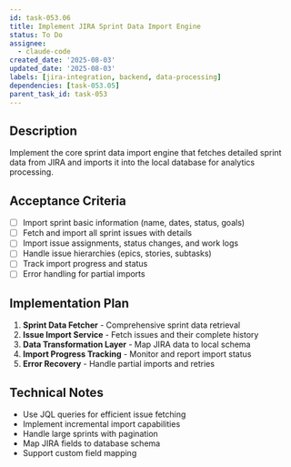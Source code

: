 ```yaml
---
id: task-053.06
title: Implement JIRA Sprint Data Import Engine
status: To Do
assignee:
  - claude-code
created_date: '2025-08-03'
updated_date: '2025-08-03'
labels: [jira-integration, backend, data-processing]
dependencies: [task-053.05]
parent_task_id: task-053
---
```


## Description

Implement the core sprint data import engine that fetches detailed sprint data from JIRA and imports it into the local database for analytics processing.

## Acceptance Criteria

- [ ] Import sprint basic information (name, dates, status, goals)
- [ ] Fetch and import all sprint issues with details
- [ ] Import issue assignments, status changes, and work logs
- [ ] Handle issue hierarchies (epics, stories, subtasks)
- [ ] Track import progress and status
- [ ] Error handling for partial imports

## Implementation Plan

1. **Sprint Data Fetcher** - Comprehensive sprint data retrieval
2. **Issue Import Service** - Fetch issues and their complete history
3. **Data Transformation Layer** - Map JIRA data to local schema
4. **Import Progress Tracking** - Monitor and report import status
5. **Error Recovery** - Handle partial imports and retries

## Technical Notes

- Use JQL queries for efficient issue fetching
- Implement incremental import capabilities
- Handle large sprints with pagination
- Map JIRA fields to database schema
- Support custom field mapping
